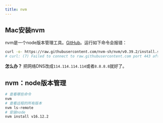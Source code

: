 ```yaml
---
title: nvm
---
```

## Mac安装nvm
nvm是一个node版本管理工具。[GitHub](https://github.com/nvm-sh/nvm)。运行如下命令会报错：
```bash
curl -o- https://raw.githubusercontent.com/nvm-sh/nvm/v0.39.2/install.sh | bash
# curl: (7) Failed to connect to raw.githubusercontent.com port 443 after 8 ms: Connection refused
```
**怎么办？** 把网络DNS改成```114.114.114.114```或者```8.8.8.8```就好了。

## nvm：node版本管理
```bash
# 查看哪些命令
nvm 
# 查看远程的所有版本
nvm ls-remote
# 安装node
nvm install v16.12.2

```